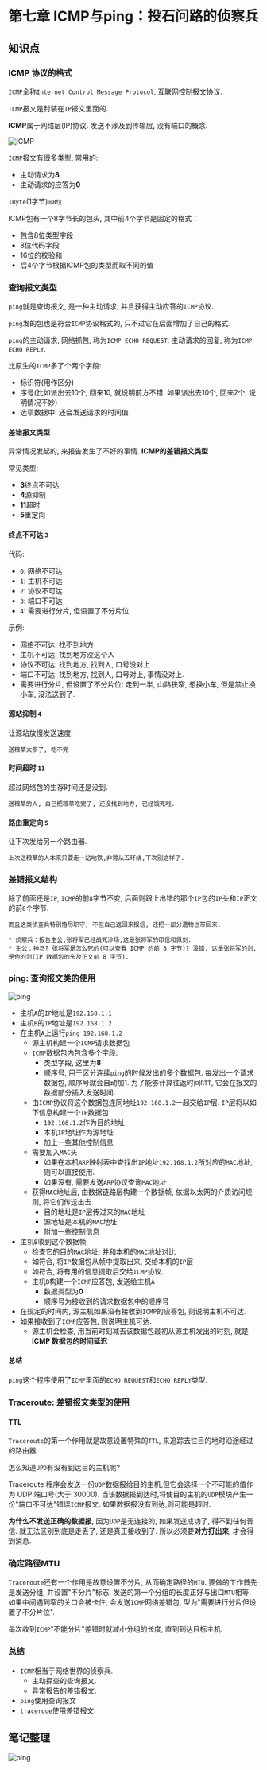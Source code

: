 # 第七章 ICMP与ping：投石问路的侦察兵

## 知识点

### ICMP 协议的格式

`ICMP`全称`Internet Control Message Protocol`, 互联网控制报文协议.

`ICMP`报文是封装在`IP`报文里面的.

**ICMP**属于网络层(IP)协议. 发送不涉及到传输层, 没有端口的概念.

![ICMP](./img/07_01.jpg)

`ICMP`报文有很多类型, 常用的:

* 主动请求为**8**
* 主动请求的应答为**0**

`1Byte`(1字节)=`8位`

ICMP包有一个8字节长的包头, 其中前4个字节是固定的格式：

* 包含8位类型字段
* 8位代码字段
* 16位的校验和
* 后4个字节根据ICMP包的类型而取不同的值

### 查询报文类型

`ping`就是查询报文, 是一种主动请求, 并且获得主动应答的`ICMP`协议.

`ping`发的包也是符合`ICMP`协议格式的, 只不过它在后面增加了自己的格式.

`ping`的主动请求, 网络抓包, 称为`ICMP ECHO REQUEST`. 主动请求的回复, 称为`ICMP ECHO REPLY`.

比原生的`ICMP`多了个两个字段:

* 标识符(用作区分)
* 序号(比如派出去10个, 回来10, 就说明前方不错. 如果派出去10个, 回来2个, 说明情况不妙)
* 选项数据中: 还会发送请求的时间值

#### 差错报文类型

异常情况发起的, 来报告发生了不好的事情. **ICMP的差错报文类型**

常见类型:

* **3**终点不可达
* **4**源抑制
* **11**超时
* **5**重定向

#### 终点不可达 `3`

代码: 

* `0`: 网络不可达
* `1`: 主机不可达
* `2`: 协议不可达
* `3`: 端口不可达
* `4`: 需要进行分片, 但设置了不分片位

示例:

* 网络不可达: 找不到地方
* 主机不可达: 找到地方没这个人
* 协议不可达: 找到地方, 找到人, 口号没对上
* 端口不可达: 找到地方, 找到人, 口号对上, 事情没对上.
* 需要进行分片, 但设置了不分片位: 走到一半, 山路狭窄, 想换小车, 但是禁止换小车, 没法送到了.

#### 源站抑制 `4`

让源站放慢发送速度. 

```
送粮草太多了, 吃不完
```

#### 时间超时 `11`

超过网络包的生存时间还是没到.

```
送粮草的人, 自己把粮草吃完了, 还没找到地方, 已经饿死啦.
```

#### 路由重定向 `5`

让下次发给另一个路由器.

```
上次送粮草的人本来只要走一站地铁,非得从五环绕,下次别这样了.
```

### 差错报文结构

除了前面还是`IP`, `ICMP`的前`8`字节不变, 后面则跟上出错的那个`IP`包的`IP`头和`IP`正文的前`8`个字节.

```
而且这类侦查兵特别恪尽职守, 不但自己返回来报信, 还把一部分遗物也带回来.

* 侦察兵：报告主公,张将军已经战死沙场,这是张将军的印信和佩剑.
* 主公：神马? 张将军是怎么死的(可以查看 ICMP 的前 8 字节)? 没错, 这是张将军的剑, 是他的剑(IP 数据包的头及正文前 8 字节).
```

### ping: 查询报文类的使用

![ping](./img/07_02.jpg)

* 主机`A`的`IP`地址是`192.168.1.1`
* 主机`B`的`IP`地址是`192.168.1.2`
* 在主机`A`上运行`ping 192.168.1.2`
	* 源主机构建一个`ICMP`请求数据包
	* `ICMP`数据包内包含多个字段:
		* 类型字段, 这里为**8**
		* 顺序号, 用于区分连续`ping`的时候发出的多个数据包. 每发出一个请求数据包, 顺序号就会自动加1. 为了能够计算往返时间`RTT`, 它会在报文的数据部分插入发送时间.
	* 由`ICMP`协议将这个数据包连同地址`192.168.1.2`一起交给`IP`层. `IP`层将以如下信息构建一个`IP`数据包
		* `192.168.1.2`作为目的地址
		* 本机`IP`地址作为源地址
		* 加上一些其他控制信息
	* 需要加入`MAC`头
		* 如果在本机`ARP`映射表中查找出`IP`地址`192.168.1.2`所对应的`MAC`地址, 则可以直接使用.
		* 如果没有, 需要发送`ARP`协议查询`MAC`地址
	* 获得`MAC`地址后, 由数据链路层构建一个数据帧, 依据以太网的介质访问规则, 将它们传送出去.
		* 目的地址是`IP`层传过来的`MAC`地址
		* 源地址是本机的`MAC`地址
		* 附加一些控制信息
* 主机`B`收到这个数据帧
	* 检查它的目的`MAC`地址, 并和本机的`MAC`地址对比
	* 如符合, 将`IP`数据包从帧中提取出来, 交给本机的`IP`层
	* 如符合, 将有用的信息提取后交给`ICMP`协议.
	* 主机`B`构建一个`ICMP`应答包, 发送给主机`A`
		* 数据类型为**0**
		* 顺序号为接收到的请求数据包中的顺序号
* 在规定的时间内, 源主机如果没有接收到`ICMP`的应答包, 则说明主机不可达.
* 如果接收到了`ICMP`应答包, 则说明主机可达.
	* 源主机会检查, 用当前时刻减去该数据包最初从源主机发出的时刻, 就是**ICMP 数据包的时间延迟**

#### 总结

`ping`这个程序使用了`ICMP`里面的`ECHO REQUEST`和`ECHO REPLY`类型.

### Traceroute: 差错报文类型的使用

#### TTL

`Traceroute`的第一个作用就是故意设置特殊的`TTL`, 来追踪去往目的地时沿途经过的路由器.

怎么知道`UPD`有没有到达目的主机呢?

Traceroute 程序会发送一份`UDP`数据报给目的主机,但它会选择一个不可能的值作为 UDP 端口号(大于 30000). 当该数据报到达时,将使目的主机的`UDP`模块产生一份"端口不可达"错误`ICMP`报文. 如果数据报没有到达,则可能是超时.

**为什么不发送正确的数据报**, 因为`UDP`是无连接的, 如果发送成功了, 得不到任何音信. 就无法区别到底是走丢了, 还是真正接收到了. 所以必须要**对方打出来**, 才会得到消息.

### 确定路径MTU

`Traceroute`还有一个作用是故意设置不分片, 从而确定路径的`MTU`. 要做的工作首先是发送分组, 并设置"不分片"标志. 发送的第一个分组的长度正好与出口`MTU`相等. 如果中间遇到窄的关口会被卡住, 会发送`ICMP`网络差错包, 型为"需要进行分片但设置了不分片位".

每次收到`ICMP`"不能分片"差错时就减小分组的长度, 直到到达目标主机.

### 总结

* `ICMP`相当于网络世界的侦察兵. 
	* 主动探查的查询报文.
	* 异常报告的差错报文.
* `ping`使用查询报文
* `traceroue`使用差错报文.

## 笔记整理

![ping](./img/07_03.jpg)